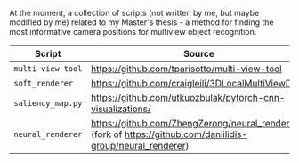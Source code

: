 At the moment, a collection of scripts (not written by me, but maybe modified by me) related to my Master's thesis - a method for finding the most informative camera positions for multiview object recognition.

|Script | Source|
|---|----|
|`multi-view-tool` | https://github.com/tparisotto/multi-view-tool|
|`soft_renderer` | https://github.com/craigleili/3DLocalMultiViewDesc|
|`saliency_map.py` | https://github.com/utkuozbulak/pytorch-cnn-visualizations/|
|`neural_renderer` | https://github.com/ZhengZerong/neural_renderer (fork of https://github.com/daniilidis-group/neural_renderer) |
